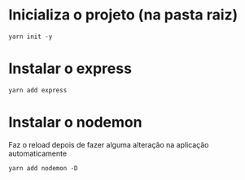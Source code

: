 # Inicializa o projeto (na pasta raiz)

```
yarn init -y
```

# Instalar o express

```
yarn add express
```

# Instalar o nodemon

Faz o reload depois de fazer alguma alteração na aplicação automaticamente

```
yarn add nodemon -D
```
